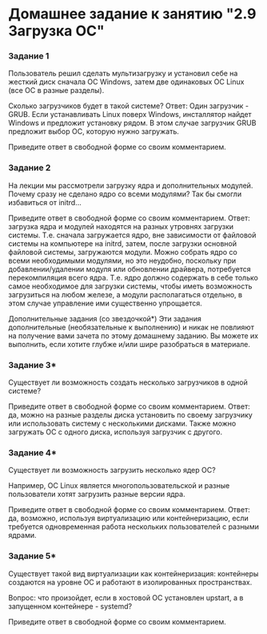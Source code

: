 # Домашнее задание к занятию "2.9 Загрузка ОС"

### Задание 1
Пользователь решил сделать мультизагрузку и установил себе на жесткий диск сначала ОС Windows, затем две одинаковых ОС Linux (все ОС в разные разделы).

Сколько загрузчиков будет в такой системе?
Ответ: Один загрузчик - GRUB. Если устанавливать Linux поверх Windows, инсталлятор найдет Windows и предложит установку рядом. В этом случае загрузчик GRUB предложит выбор ОС, которую нужно загружать.

Приведите ответ в свободной форме со своим комментарием.

### Задание 2
На лекции мы рассмотрели загрузку ядра и дополнительных модулей. Почему сразу не сделано ядро со всеми модулями? Так бы смогли избавиться от initrd...

Приведите ответ в свободной форме со своим комментарием.
Ответ: загрузка ядра и модулей находятся на разных утровнях загрузки системы. Т.е. сначала загружается ядро, вне зависимости от файловой системы на компьютере на initrd,
затем, после загрузки основной файловой системы, загружаются модули. Можно собрать ядро со всеми необходимыми модулями, но это неудобно, поскольку при добавлении/удалении модуля или обновлении драйвера, потребуется 
перекомпиляция всего ядра. Т.е. ядро должно содержать в себе только самое необходимое для загрузки системы, чтобы иметь возможность загрузиться на любом железе, а
модули располагаться отдельно, в этом случае управление ими существенно упрощается.

Дополнительные задания (со звездочкой*)
Эти задания дополнительные (необязательные к выполнению) и никак не повлияют на получение вами зачета по этому домашнему заданию. Вы можете их выполнить, если хотите глубже и/или шире разобраться в материале.

### Задание 3*
Существует ли возможность создать несколько загрузчиков в одной системе?

Приведите ответ в свободной форме со своим комментарием.
Ответ: да, можно на разные разделы диска установить по своему загрузчику или использовать систему с несколькими дисками. Также можно загружать ОС с одного диска, используя загрузчик с другого. 

### Задание 4*
Существует ли возможность загрузить несколько ядер ОС?

Например, ОС Linux является многопользовательской и разные пользователи хотят загрузить разные версии ядра.

Приведите ответ в свободной форме со своим комментарием.
Ответ: да, возможно, используя виртуализацию или контейнеризацию, если требуется одновременная работа нескольких пользователей с разными ядрами. 

### Задание 5*
Существует такой вид виртуализации как контейнеризация: контейнеры создаются на уровне ОС и работают в изолированных пространствах.

Вопрос: что произойдет, если в хостовой ОС установлен upstart, а в запущенном контейнере - systemd?

Приведите ответ в свободной форме со своим комментарием.
